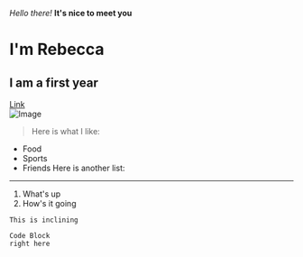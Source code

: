 *Hello there!*
**It's nice to meet you**
# I'm Rebecca
## I am a first year
[Link](https://rebenguy.github.io/cse15l-lab-reports/)	
![Image](https://www.archdaily.com/374799/ucsd-a-built-history-of-modernism/5196626fb3fc4b96d7000008-ucsd-a-built-history-of-modernism-photo)	
> Here is what I like:
* Food
* Sports
* Friends
Here is another list:

---
1. What's up
2. How's it going

`This is inclining`

```
Code Block
right here
```
